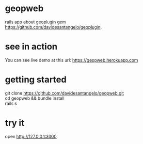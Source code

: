 # geopweb
rails app about geoplugin gem https://github.com/davidesantangelo/geoplugin. 

# see in action
You can see live demo at this url: https://geopweb.herokuapp.com

# getting started

 git clone https://github.com/davidesantangelo/geopweb.git<br />
 cd geopweb && bundle install<br />
 rails s 

# try it
open http://127.0.0.1:3000
